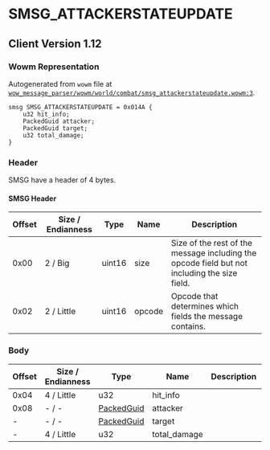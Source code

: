 # SMSG_ATTACKERSTATEUPDATE

## Client Version 1.12

### Wowm Representation

Autogenerated from `wowm` file at [`wow_message_parser/wowm/world/combat/smsg_attackerstateupdate.wowm:3`](https://github.com/gtker/wow_messages/tree/main/wow_message_parser/wowm/world/combat/smsg_attackerstateupdate.wowm#L3).
```rust,ignore
smsg SMSG_ATTACKERSTATEUPDATE = 0x014A {
    u32 hit_info;
    PackedGuid attacker;
    PackedGuid target;
    u32 total_damage;
}
```
### Header

SMSG have a header of 4 bytes.

#### SMSG Header

| Offset | Size / Endianness | Type   | Name   | Description |
| ------ | ----------------- | ------ | ------ | ----------- |
| 0x00   | 2 / Big           | uint16 | size   | Size of the rest of the message including the opcode field but not including the size field.|
| 0x02   | 2 / Little        | uint16 | opcode | Opcode that determines which fields the message contains.|

### Body

| Offset | Size / Endianness | Type | Name | Description | Comment |
| ------ | ----------------- | ---- | ---- | ----------- | ------- |
| 0x04 | 4 / Little | u32 | hit_info |  |  |
| 0x08 | - / - | [PackedGuid](../spec/packed-guid.md) | attacker |  |  |
| - | - / - | [PackedGuid](../spec/packed-guid.md) | target |  |  |
| - | 4 / Little | u32 | total_damage |  |  |

